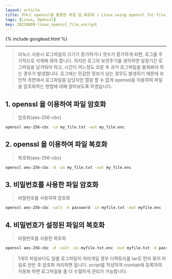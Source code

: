 ```yaml
---
layout: article
title: 리눅스 openssl을 활용한 파일 암,복호화 / Linux using openssl for file encryption
tags: [Linux, Openssl]
key: 20230809-linux_openssl_file_encrypt
---
```


{% include googlead.html %}

---
> 리눅스 사용시 로그파일의 크기가 증가하거나 갯수가 증가하게 되면, 로그를 주기적으로 삭제해 줘야 합니다.
> 하지만 로그의 보관주기를 생각하면 일정기간 로그파일을 남겨둬야 하고, 시간이 어느정도 흐른 후
> 과거 로그파일을 들춰봐야 하는 경우가 발생합니다. 로그에는 민감한 정보가 남는 경우도 발생하기 때문에
> 보안적 측면에서 로그파일을 담당자만 열람 할 수 없게 openssl을 이용하여 파일을 암호화하는 방법에 대해 알아보도록 하겠습니다.


## 1. openssl 을 이용하여 파일 암호화

> 암호화(aes-256-cbc)

```bash
openssl aes-256-cbc -in my_file.txt -out my_file.enc
```

## 2. openssl 을 이용하여 파일 복호화

> 복호화(aes-256-cbc)

```bash
openssl aes-256-cbc -d -in my_file.txt -out my_file.enc
```

## 3. 비밀번호를 사용한 파일 암호화

> 비밀번호를 사용하여 암호화

```bash
openssl aes-256-cbc -salt -k password -in myfile.txt -out myfile.enc
```

## 4. 비밀번호가 설정된 파일의 복호화

> 비밀번호를 사용한 복호화

```bash
openssl aes-256-cbc -d -salt -in myfile.txt.enc -out myfile.txt -k password

```

> 1개의 파일보다도 일별 로그파일이 여러개일 경우 디렉토리를 tar로 먼저 묶어 파일로 만든 후
> 암호화 처리하면 됩니다. script를 작성하여 crontab에 등록하여 자동화 하면
> 로그파일을 좀 더 수월하게 관리가 가능합니다.
